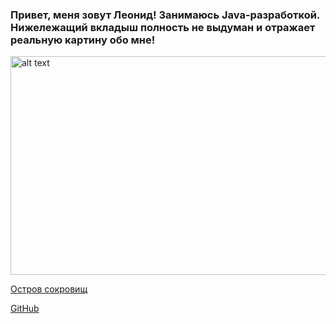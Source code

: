 ###                                               Привет, меня зовут Леонид! Занимаюсь Java-разработкой. Нижележащий вкладыш полность не выдуман и отражает реальную картину обо мне!
<img src="https://github.com/user-attachments/assets/8badbca8-7075-48d5-a1b0-2ee73e8d0804" alt="alt text" width="600" height="350">



[Остров сокровищ](https://github.com/user-attachments/assets/7de3a77a-6751-4bac-b30b-42e380fe7943)


[GitHub](https://github.com/LorenzoMedici78045)

